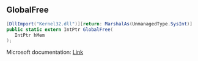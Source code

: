 ## GlobalFree

```csharp
[DllImport("Kernel32.dll")][return: MarshalAs(UnmanagedType.SysInt)]
public static extern IntPtr GlobalFree(
   IntPtr hMem
);
```

Microsoft documentation: [Link](https://docs.microsoft.com/en-us/windows/win32/api/winbase/nf-winbase-globalfree)
